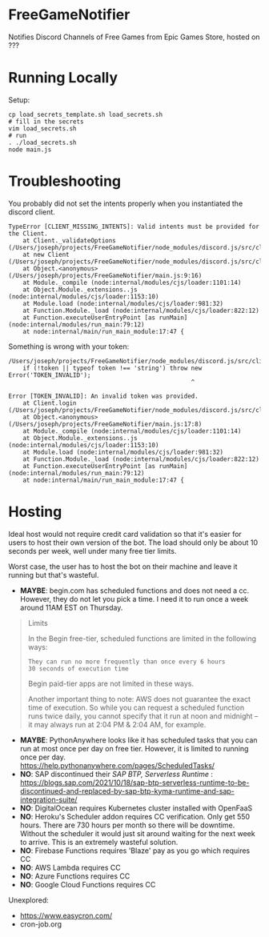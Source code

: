 # FreeGameNotifier
Notifies Discord Channels of Free Games from Epic Games Store, hosted on ???

# Running Locally

Setup:
```
cp load_secrets_template.sh load_secrets.sh
# fill in the secrets
vim load_secrets.sh
# run
. ./load_secrets.sh
node main.js
```

# Troubleshooting
You probably did not set the intents properly when you instantiated the discord
client.
```
TypeError [CLIENT_MISSING_INTENTS]: Valid intents must be provided for the Client.
    at Client._validateOptions (/Users/joseph/projects/FreeGameNotifier/node_modules/discord.js/src/client/Client.js:548:13)
    at new Client (/Users/joseph/projects/FreeGameNotifier/node_modules/discord.js/src/client/Client.js:76:10)
    at Object.<anonymous> (/Users/joseph/projects/FreeGameNotifier/main.js:9:16)
    at Module._compile (node:internal/modules/cjs/loader:1101:14)
    at Object.Module._extensions..js (node:internal/modules/cjs/loader:1153:10)
    at Module.load (node:internal/modules/cjs/loader:981:32)
    at Function.Module._load (node:internal/modules/cjs/loader:822:12)
    at Function.executeUserEntryPoint [as runMain] (node:internal/modules/run_main:79:12)
    at node:internal/main/run_main_module:17:47 {
```

Something is wrong with your token:
```
/Users/joseph/projects/FreeGameNotifier/node_modules/discord.js/src/client/Client.js:237
    if (!token || typeof token !== 'string') throw new Error('TOKEN_INVALID');
                                                   ^

Error [TOKEN_INVALID]: An invalid token was provided.
    at Client.login (/Users/joseph/projects/FreeGameNotifier/node_modules/discord.js/src/client/Client.js:237:52)
    at Object.<anonymous> (/Users/joseph/projects/FreeGameNotifier/main.js:17:8)
    at Module._compile (node:internal/modules/cjs/loader:1101:14)
    at Object.Module._extensions..js (node:internal/modules/cjs/loader:1153:10)
    at Module.load (node:internal/modules/cjs/loader:981:32)
    at Function.Module._load (node:internal/modules/cjs/loader:822:12)
    at Function.executeUserEntryPoint [as runMain] (node:internal/modules/run_main:79:12)
    at node:internal/main/run_main_module:17:47 {
```

# Hosting

Ideal host would not require credit card validation so that it's easier for users to host their own version of the bot.
The load should only be about 10 seconds per week, well under many free tier limits.

Worst case, the user has to host the bot on their machine and leave it running
but that's wasteful.

- **MAYBE**: begin.com has scheduled functions and does not need a cc. However,
  they do not let you pick a time. I need it to run once a week around 11AM EST on
Thursday.

> Limits
> 
> In the Begin free-tier, scheduled functions are limited in the following ways:
> 
>     They can run no more frequently than once every 6 hours
>     30 seconds of execution time
> 
> Begin paid-tier apps are not limited in these ways.
> 
> Another important thing to note: AWS does not guarantee the exact time of
> execution. So while you can request a scheduled function runs twice daily, you
> cannot specify that it run at noon and midnight – it may always run at 2:04 PM &
> 2:04 AM, for example.

- **MAYBE**: PythonAnywhere looks like it has scheduled tasks that you can run
  at most once per day on free tier. However, it is limited to running once per
  day.
  https://help.pythonanywhere.com/pages/ScheduledTasks/
- **NO**: SAP discontinued their *SAP BTP, Serverless Runtime* :
  https://blogs.sap.com/2021/10/18/sap-btp-serverless-runtime-to-be-discontinued-and-replaced-by-sap-btp-kyma-runtime-and-sap-integration-suite/
- **NO**: DigitalOcean requires Kubernetes cluster installed with OpenFaaS
- **NO**: Heroku's Scheduler addon requires CC verification. Only get 550 hours.
         There are 730 hours per month so there will be downtime.
         Without the scheduler it would just sit around waiting for the next
         week to arrive. This is an extremely wasteful solution.
- **NO**: Firebase Functions requires 'Blaze' pay as you go which requires CC
- **NO**: AWS Lambda requires CC 
- **NO**: Azure Functions requires CC
- **NO**: Google Cloud Functions requires CC

Unexplored:

- https://www.easycron.com/
- cron-job.org
